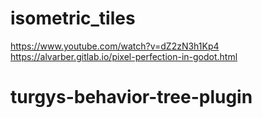 # isometric_tiles

https://www.youtube.com/watch?v=dZ2zN3h1Kp4  
https://alvarber.gitlab.io/pixel-perfection-in-godot.html  

# turgys-behavior-tree-plugin